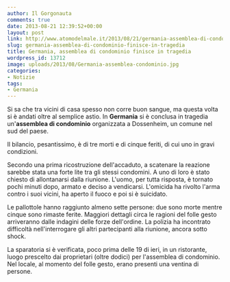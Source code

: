 ```yaml
---
author: Il Gorgonauta
comments: true
date: 2013-08-21 12:39:52+00:00
layout: post
link: http://www.atomodelmale.it/2013/08/21/germania-assemblea-di-condominio-finisce-in-tragedia/
slug: germania-assemblea-di-condominio-finisce-in-tragedia
title: Germania, assemblea di condominio finisce in tragedia
wordpress_id: 13712
image: uploads/2013/08/Germania-assemblea-condominio.jpg
categories:
- Notizie
tags:
- Germania
---
```


Si sa che tra vicini di casa spesso non corre buon sangue, ma questa volta si è andati oltre al semplice astio. In **Germania** si è conclusa in tragedia un'**assemblea di condominio** organizzata a Dossenheim, un comune nel sud del paese.

Il bilancio, pesantissimo, è di tre morti e di cinque feriti, di cui uno in gravi condizioni.

Secondo una prima ricostruzione dell'accaduto, a scatenare la reazione sarebbe stata una forte lite tra gli stessi condomini. A uno di loro è stato chiesto di allontanarsi dalla riunione. L'uomo, per tutta risposta, è tornato pochi minuti dopo, armato e deciso a vendicarsi. L'omicida ha rivolto l'arma contro i suoi vicini, ha aperto il fuoco e poi si è suicidato.

Le pallottole hanno raggiunto almeno sette persone: due sono morte mentre cinque sono rimaste ferite. Maggiori dettagli circa le ragioni del folle gesto arriveranno dalle indagini delle forze dell'ordine. La polizia ha incontrato difficoltà nell'interrogare gli altri partecipanti alla riunione, ancora sotto shock.

La sparatoria si è verificata, poco prima delle 19 di ieri, in un ristorante, luogo prescelto dai proprietari (oltre dodici) per l'assemblea di condominio. Nel locale, al momento del folle gesto, erano presenti una ventina di persone.
